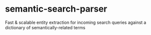 semantic-search-parser
======================

Fast &amp; scalable entity extraction for incoming search queries against a dictionary of semantically-related terms
